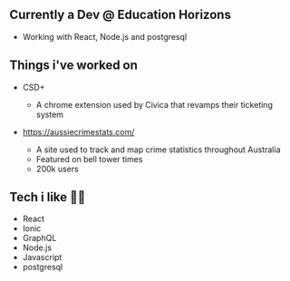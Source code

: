 ## Currently a Dev @ Education Horizons
 * Working with React, Node.js and postgresql 

## Things i've worked on
* CSD+
  * A chrome extension used by Civica that revamps their ticketing system


* https://aussiecrimestats.com/
  * A site used to track and map crime statistics throughout Australia
  * Featured on bell tower times
  * 200k users

## Tech i like 👨‍💻
- React
- Ionic
- GraphQL
- Node.js
- Javascript
- postgresql
